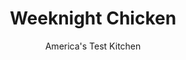 ---
layout: ../../layouts/MarkdownPostLayout.astro
title: Weeknight Chicken
author: America's Test Kitchen
pubDate: 2023-03-15
description: "Sure, baked chicken pieces are convenient, but theyre often disappointing. We wanted crisp skin and tender, well-seasoned meat, with no more than a baked chicken level of effort."
image_url: https://res.cloudinary.com/hksqkdlah/image/upload/ar_1:1,c_fill,dpr_2.0,f_auto,fl_lossy.progressive.strip_profile,g_faces:auto,q_auto:low,w_344/9126_sfs-bestweeknightchicken-18-cco
tags: ["Main Courses","Chicken","Weeknight"]
calories: 3533
protein: 43
carbohydrates: 3
fats: 
fiber: 
ingredients: ["1 cup, low-sodium chicken broth","1 1/2 teaspoons, cornstarch","1 cup, white wine","4 , garlic cloves, peeled and smashed","2 teaspoons minced, fresh thyme","3 pounds, bone-in, skin-on chicken pieces",", Salt and pepper","1 tablespoon, vegetable oil","2 tablespoons, unsalted butter"]
serves: 6
time: "1 hour"
instructions: ["Adjust oven rack to middle position and heat oven to 450 degrees. Whisk 2 tablespoons broth and cornstarch in small bowl until no lumps remain; reserve. Combine remaining broth, wine, garlic, and thyme in large measuring cup.","Pat chicken dry with paper towels and season with ½ teaspoon salt and ¼ teaspoon pepper. Heat oil in large ovensafe skillet over medium-high heat until just smoking. Cook chicken, skin side down, until well browned, 6 to 10 minutes. Flip and cook until lightly browned on second side, about 2 minutes.","Slowly pour broth mixture into skillet and bring to boil. Transfer skillet to oven and roast until white meat registers 160 degrees and dark meat registers 175 degrees, 12 to 18 minutes. Transfer chicken to platter and tent with aluminum foil. Discard garlic.","Pour pan juices into liquid measuring cup; skim and discard fat. Return 1½ cups defatted pan juices to now-empty skillet and bring to boil over medium-high heat. Reduce heat to medium-low and simmer until sauce is reduced to 1 cup, 5 to 7 minutes. Add reserved cornstarch mixture and simmer until sauce is slightly thickened, about 2 minutes. Off heat, whisk in butter. Season with salt and pepper. Serve, passing sauce at table."]
nutrition: ["514 mg Potassium","358 mg Phosphorus","40 mg Calcium","2 mg Iron","52 mg Magnesium","737 mg Sodium","3 mg Zinc","40 g Fat","16 mg Niacin (B3)","16 g Monounsaturated","7 g Polyunsaturated","4 mg Vitamin C","180 mg Cholesterol","12 g Saturated","14 µg Folate (food)","5 µg Vitamin K","224 g Water","3 g Carbs","14 µg Folate equivalent (total)","43 g Protein","1 mg Vitamin E","126 µg Vitamin A","588 kcal Energy","3533 calories"]
notes: "Use any combination of white and dark meat. For even cooking, halve breasts crosswise and separate leg quarters into thighs and drumsticks."
---